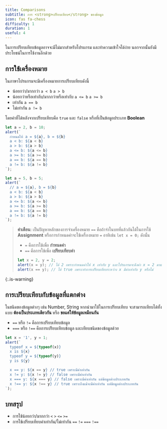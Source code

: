 ```yaml
---
title: Comparisons
subtitle: การ <strong>เปรียบเทียบ</strong> ของข้อมูล
icon: fas fa-chess
difficulty: 1
duration: 1
useful: 4
---
```


ในการเปรียบเทียบข้อมูลอาจจะมีไม่มากสำหรับโปรแกรม และทำความเข้าใจได้ง่าย นอกจากนั้นยังมีประโยชน์ในการใช้งานอีกด้วย

## การใช้เครื่องหมาย

ในภาษาโปรแกรมจะมีเครื่องหมายการเปรียบเทียบดังนี้

- น้อยกว่า/มากกว่า `a < b` `a > b`
- น้อยกว่าหรือเท่ากับ/มากกว่าหรือเท่ากับ `a <= b` `a >= b`
- เท่ากัน `a == b`
- ไม่เท่ากัน `a != b`

โดยค่าที่ได้หลังจากเปรียบเทียบคือ `true` และ `false` หรือที่เป็นข้อมูลประเภท **Boolean**

```javascript
let a = 2, b = 10;
alert(`
  กำหนดให้ a = ${a}, b = ${b}
  a < b: ${a < b}
  a > b: ${a > b} 
  a <= b: ${a <= b}
  a >= b: ${a >= b}
  a == b: ${a == b}
  a != b: ${a != b}
`);
```

```javascript
let a = 5, b = 5;
alert(`
  // a = ${a}, b = ${b}
  a < b: ${a < b}
  a > b: ${a > b}
  a <= b: ${a <= b}
  a >= b: ${a >= b}
  a == b: ${a == b}
  a != b: ${a != b}
`);
```

> **คำเตือน:** เป็นปัญหาหลักของการจำเครื่องหมาย `==` คือถ้าจำในบทที่แล้วกันได้ในการใช้ **Assignment** หรือการกำหนดค่าจะใช้เครื่องหมาย `=` อาทิเช่น `let x = 0;` ดังนั้น
>
> - `=` คือการใช้เพื่อ **กำหนดค่า**
> - `==` คือการใช้เพื่อ **เปรียบเทียบค่า**
>
> ```javascript
> let x = 2, y = 2;
> alert(x = y); // ได้ 2 เพราะกำหนดค่าให้ x เท่ากับ y และโปรแกรมจะดึงค่า x = 2 มาแสดง
> alert(x == y); // ได้ true เพราะทำการเปรียบเทียบระหว่าง x มีค่าเท่ากับ y หรือไม่
> ```
{:.is-warning}

## การเปรียบเทียบกับข้อมูลที่แตกต่าง

ในชนิดของข้อมูลต่างๆ เช่น Number, String หากนำมาใช้ในการเปรียบเทียบ จะสามารถเทียบได้ทั้งแบบ **ต้องเป็นประเภทเดียวกัน** หรือ **ขอแค่ให้ข้อมูลเหมือนกัน**

- `==` หรือ `!=` คือการเปรียบเทียบข้อมูล
- `===` หรือ `!==` คือการเปรียบเทียบข้อมูล และเทียบชนิดของข้อมูลด้วย

```javascript
let x = '1', y = 1;
alert(`
  typeof x = ${typeof(x)}
  x is ${x}
  typeof y = ${typeof(y)}
  y is ${y}

  x == y: ${x == y} // true เพราะมีค่าเท่ากัน
  x != y: ${x != y} // false เพราะมีค่าเท่ากัน
  x === y: ${x === y} // false เพราะมีค่าเท่ากัน แต่ข้อมูลต่างประเภทกัน
  x !== y: ${x !== y} // true เพราะถึงแม้จะมีค่าเท่ากัน แต่ข้อมูลต่างประเภทกัน
`);
```

## บทสรุป

- การใช้น้อยกว่า/มากกว่า `<` `>` `<=` `>=`
- การใช้เปรียบเทียบค่าเท่ากัน/ไม่เท่ากัน `==` `!=` `===` `!==`
